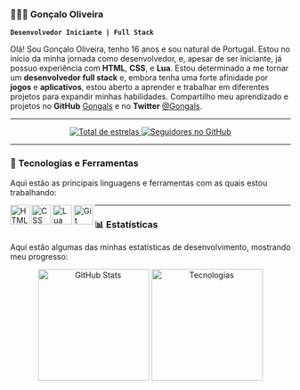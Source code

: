 ### 👨🏻‍💻 Gonçalo Oliveira

**`Desenvolvedor Iniciante | Full Stack`**

Olá! Sou Gonçalo Oliveira, tenho 16 anos e sou natural de Portugal. Estou no início da minha jornada como desenvolvedor, e, apesar de ser iniciante, já possuo experiência com **HTML**, **CSS**, e **Lua**. Estou determinado a me tornar um **desenvolvedor full stack** e, embora tenha uma forte afinidade por **jogos** e **aplicativos**, estou aberto a aprender e trabalhar em diferentes projetos para expandir minhas habilidades. Compartilho meu aprendizado e projetos no **GitHub** [Gongals](https://github.com/Gongals) e no **Twitter** [@Gongals](https://twitter.com/Gongals).

---

<p align="center">
    <a href="https://github.com/Gongals?tab=repositories&sort=stargazers">
        <img 
            alt="Total de estrelas"
            title="Total de estrelas no GitHub"
            src="https://custom-icon-badges.demolab.com/github/stars/Gongals?color=55960c&style=for-the-badge&labelColor=488207&logo=star&label=estrelas"
        />
    </a>
    <a href="https://github.com/Gongals?tab=followers">
        <img 
            alt="Seguidores no GitHub"
            title="Me siga no GitHub"
            src="https://custom-icon-badges.demolab.com/github/followers/Gongals?color=236ad3&labelColor=1155ba&style=for-the-badge&logo=github&label=Seguidores&logoColor=white"
        />
    </a>
</p>

---

### 🤖 Tecnologias e Ferramentas

Aqui estão as principais linguagens e ferramentas com as quais estou trabalhando:

<p align="left">
    <img align="left" alt="HTML" title="HTML" width="35px" src="https://cdn.jsdelivr.net/gh/devicons/devicon@latest/icons/html5/html5-original.svg" />
    <img align="left" alt="CSS" title="CSS" width="35px" src="https://cdn.jsdelivr.net/gh/devicons/devicon@latest/icons/css3/css3-original.svg" />
    <img align="left" alt="Lua" title="Lua" width="35px" src="https://cdn.jsdelivr.net/gh/devicons/devicon@latest/icons/lua/lua-original.svg" />
    <img align="left" alt="Git" title="Git" width="35px" src="https://cdn.jsdelivr.net/gh/devicons/devicon@latest/icons/git/git-original.svg" />
</p>

---

### 📊 Estatísticas

Aqui estão algumas das minhas estatísticas de desenvolvimento, mostrando meu progresso:

<p align="center">
  <img 
    align="center" 
    alt="GitHub Stats" 
    height="200" 
    src="https://github-readme-stats.vercel.app/api?username=Gongals&show_icons=true&theme=tokyonight&include_all_commits=true&locale=pt-br" 
  />
  <img 
    align="center" 
    alt="Tecnologias" 
    height="200" 
    src="https://github-readme-stats.vercel.app/api/top-langs/?username=Gongals&theme=tokyonight&layout=compact&custom_title=Tecnologias&langs_count=9" 
  />
</p>
